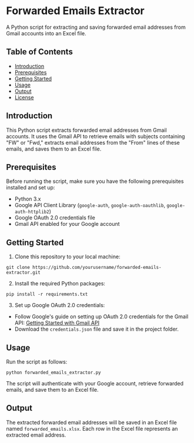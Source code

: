 # Forwarded Emails Extractor

A Python script for extracting and saving forwarded email addresses from Gmail accounts into an Excel file.

## Table of Contents
- [Introduction](#introduction)
- [Prerequisites](#prerequisites)
- [Getting Started](#getting-started)
- [Usage](#usage)
- [Output](#output)
- [License](#license)

## Introduction

This Python script extracts forwarded email addresses from Gmail accounts. It uses the Gmail API to retrieve emails with subjects containing "FW" or "Fwd," extracts email addresses from the "From" lines of these emails, and saves them to an Excel file.

## Prerequisites

Before running the script, make sure you have the following prerequisites installed and set up:

- Python 3.x
- Google API Client Library (`google-auth`, `google-auth-oauthlib`, `google-auth-httplib2`)
- Google OAuth 2.0 credentials file
- Gmail API enabled for your Google account

## Getting Started

1. Clone this repository to your local machine:

```
git clone https://github.com/yourusername/forwarded-emails-extractor.git
```

2. Install the required Python packages:

```
pip install -r requirements.txt
```

3. Set up Google OAuth 2.0 credentials:
- Follow Google's guide on setting up OAuth 2.0 credentials for the Gmail API: [Getting Started with Gmail API](https://developers.google.com/gmail/api/quickstart)
- Download the `credentials.json` file and save it in the project folder.

## Usage

Run the script as follows:

```
python forwarded_emails_extractor.py
```

The script will authenticate with your Google account, retrieve forwarded emails, and save them to an Excel file.

## Output

The extracted forwarded email addresses will be saved in an Excel file named `forwarded_emails.xlsx`. Each row in the Excel file represents an extracted email address.
